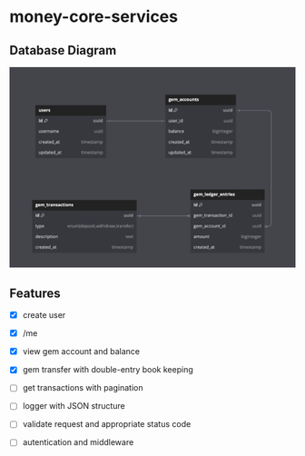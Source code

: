 # money-core-services

## Database Diagram

![Database Diagram](./docs/dbdiagram.png)

## Features

- [x] create user
- [x] /me
- [x] view gem account and balance
- [x] gem transfer with double-entry book keeping
- [ ] get transactions with pagination
- [ ] logger with JSON structure
- [ ] validate request and appropriate status code
- [ ] autentication and middleware

